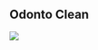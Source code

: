
<h2>Odonto Clean</h2>

<img src="![FireShot Capture 002 - React App - odonto-clean-beige vercel app](https://github.com/spaceowls/odonto_clean/assets/76456239/5b712c4f-98a5-4e22-b1fc-1ab441571ab4)
">
